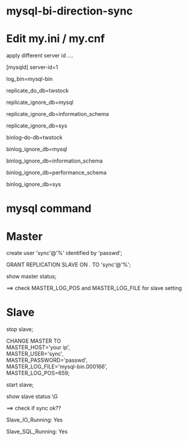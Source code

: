 # mysql-bi-direction-sync 



# Edit my.ini / my.cnf

apply different server id ....

[mysqld]
server-id=1

log_bin=mysql-bin

replicate_do_db=twstock

replicate_ignore_db=mysql

replicate_ignore_db=information_schema

replicate_ignore_db=sys

binlog-do-db=twstock

binlog_ignore_db=mysql

binlog_ignore_db=information_schema

binlog_ignore_db=performance_schema

binlog_ignore_db=sys  


# mysql command

# Master
create user 'sync'@'%' identified by 'passwd';

GRANT REPLICATION SLAVE ON *.* TO 'sync'@'%';

show master status;

==> check MASTER_LOG_POS and MASTER_LOG_FILE for slave setting

# Slave  

stop slave;

CHANGE MASTER TO  
  MASTER_HOST='your ip',  
  MASTER_USER='sync',  
  MASTER_PASSWORD='passwd',  
  MASTER_LOG_FILE='mysql-bin.000166',  
  MASTER_LOG_POS=659;  
  
 start slave;
 
 show slave status \G  
 
 ==> check if sync ok??
 
 Slave_IO_Running: Yes
 
 Slave_SQL_Running: Yes
 
 
 
 
 
 
 

